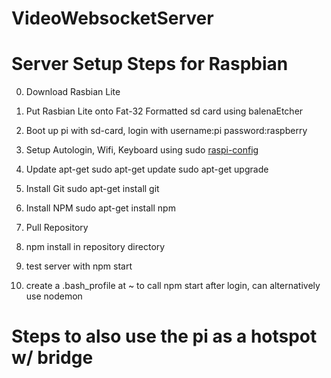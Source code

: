 # VideoWebsocketServer


# Server Setup Steps for Raspbian
0) Download Rasbian Lite
0) Put Rasbian Lite onto Fat-32 Formatted sd card using balenaEtcher
0) Boot up pi with sd-card, login with username:pi password:raspberry
0) Setup Autologin, Wifi, Keyboard using sudo [raspi-config](https://www.raspberrypi.org/documentation/configuration/raspi-config.md) 
0) Update apt-get
sudo apt-get update
sudo apt-get upgrade
0) Install Git
sudo apt-get install git
0) Install NPM
sudo apt-get install npm
0) Pull Repository

0) npm install in repository directory
0) test server with npm start
0) create a .bash_profile at ~ to call npm start after login, can alternatively use nodemon

# Steps to also use the pi as a hotspot w/ bridge

